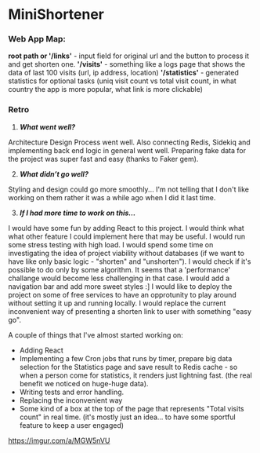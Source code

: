 # MiniShortener

### Web App Map:

**root path or '/links'** - input field for original url and the button to process it and get shorten one.
**'/visits'** - something like a logs page that shows the data of last 100 visits (url, ip address, location)
**'/statistics'** - generated statistics for optional tasks (uniq visit count vs total visit count, in what country the app is more popular, what link is more clickable)

### Retro

1. __*What went well?*__

Architecture Design Process went well. Also connecting Redis, Sidekiq and implementing back end logic in general went well.
Preparing fake data for the project was super fast and easy (thanks to Faker gem).

2. __*What didn’t go well?*__

Styling and design could go more smoothly... I'm not telling that I don't like working on them rather it was a while ago when I did it last time.

3. __*If I had more time to work on this...*__

I would have some fun by adding React to this project.
I would think what what other feature I could implement here that may be useful.
I would run some stress testing with high load.
I would spend some time on investigating the idea of project viability without databases (if we want to have like only basic logic - "shorten" and "unshorten"). I would check if it's possible to do only by some algorithm. It seems that a 'performance' challange would become less challenging in that case.
I would add a navigation bar and add more sweet styles :]
I would like to deploy the project on some of free services to have an opprotunity to play around without setting it up and running locally.
I would replace the current inconvenient way of presenting a shorten link to user with something "easy go".

A couple of things that I've almost started working on:
- Adding React
- Implementing a few Cron jobs that runs by timer, prepare big data selection for the Statistics page and save result to Redis cache - so when a person come for statistics, it renders just lightning fast. (the real benefit we noticed on huge-huge data).
- Writing tests and error handling.
- Replacing the inconvenient way
- Some kind of a box at the top of the page that represents "Total visits count" in real time. (it's mostly just an idea... to have some sportful feature to keep a user engaged)

https://imgur.com/a/MGW5nVU

